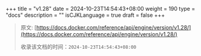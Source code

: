 +++
title = "v1.28"
date = 2024-10-23T14:54:43+08:00
weight = 190
type = "docs"
description = ""
isCJKLanguage = true
draft = false
+++

> 原文: [https://docs.docker.com/reference/api/engine/version/v1.28/](https://docs.docker.com/reference/api/engine/version/v1.28/)
>
> 收录该文档的时间：`2024-10-23T14:54:43+08:00`
